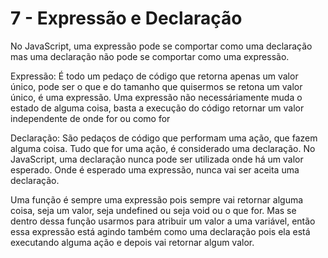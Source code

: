 # 7 - Expressão e Declaração

No JavaScript, uma expressão pode se comportar como uma
declaração mas uma declaração não pode se comportar como
uma expressão.

Expressão:
É todo um pedaço de código que retorna apenas um valor único,
pode ser o que e do tamanho que quisermos se retona um valor
único, é uma expressão. Uma expressão não necessáriamente
muda o estado de alguma coisa, basta a execução do código
retornar um valor independente de onde for ou como for

Declaração:
São pedaços de código que performam uma ação, que fazem alguma coisa.
Tudo que for uma ação, é considerado uma declaração. No JavaScript,
uma declaração nunca pode ser utilizada onde há um valor esperado.
Onde é esperado uma expressão, nunca vai ser aceita uma declaração.

Uma função é sempre uma expressão pois sempre vai retornar alguma
coisa, seja um valor, seja undefined ou seja void ou o que for.
Mas se dentro dessa função usarmos para atribuir um valor a uma
variável, então essa expressão está agindo também como uma declaração
pois ela está executando alguma ação e depois vai retornar algum valor.
